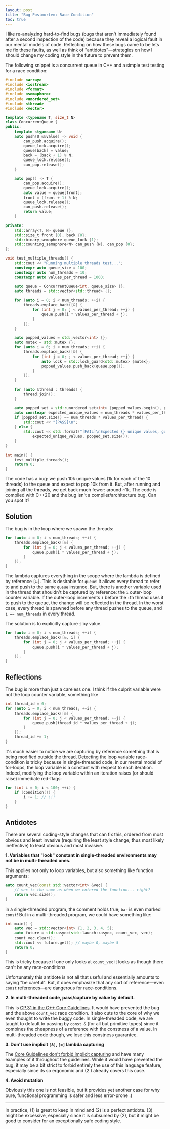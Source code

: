 ```yaml
---
layout: post
title: "Bug Postmortem: Race Condition"
toc: true
---
```


I like re-analyzing hard-to-find bugs (bugs that aren't immediately found after a second inspection of the code) because they reveal a logical fault in our mental models of code. Reflecting on how these bugs came to be lets me fix these faults, as well as think of "antidotes"—strategies on how I should change my coding style in the future to prevent them.

The following snippet is a concurrent queue in C++ and a simple test testing for a race condition:

```c++
#include <array>
#include <iostream>
#include <format>
#include <semaphore>
#include <unordered_set>
#include <thread>
#include <vector>

template <typename T, size_t N>
class ConcurrentQueue {
public:
    template <typename U>
    auto push(U &&value) -> void {
        can_push.acquire();
        queue_lock.acquire();
        queue[back] = value;
        back = (back + 1) % N;
        queue_lock.release();
        can_pop.release();
    }

    auto pop() -> T {
        can_pop.acquire();
        queue_lock.acquire();
        auto value = queue[front];
        front = (front + 1) % N;
        queue_lock.release();
        can_push.release();
        return value;
    }

private:
    std::array<T, N> queue {};
    std::size_t front {0}, back {0};
    std::binary_semaphore queue_lock {1};
    std::counting_semaphore<N> can_push {N}, can_pop {0};
};

void test_multiple_threads() {
    std::cout << "Running multiple threads test...";
    constexpr auto queue_size = 100;
    constexpr auto num_threads = 10;
    constexpr auto values_per_thread = 1000;

    auto queue = ConcurrentQueue<int, queue_size> {};
    auto threads = std::vector<std::thread> {};

    for (auto i = 0; i < num_threads; ++i) {
        threads.emplace_back([&] {
            for (int j = 0; j < values_per_thread; ++j) {
                queue.push(i * values_per_thread + j);
            }
        });
    }

    auto popped_values = std::vector<int> {};
    auto mutex = std::mutex {};
    for (auto i = 0; i < num_threads; ++i) {
        threads.emplace_back([&] {
            for (int j = 0; j < values_per_thread; ++j) {
                auto lock = std::lock_guard<std::mutex> {mutex};
                popped_values.push_back(queue.pop());
            }
        });
    }

    for (auto &thread : threads) {
        thread.join();
    }

    auto popped_set = std::unordered_set<int> {popped_values.begin(), popped_values.end()};
    auto constexpr expected_unique_values = num_threads * values_per_thread;
    if (popped_set.size() == num_threads * values_per_thread) {
        std::cout << "[PASS]\n";
    } else {
        std::cout << std::format("[FAIL]\nExpected {} unique values, got {}\n",
            expected_unique_values, popped_set.size());
    }
}

int main() {
    test_multiple_threads();
    return 0;
}
```

The code has a bug: we push 10k unique values (1k for each of the 10 threads) to the queue and expect to pop 10k from it. But, after running and joining all the threads, we get back much fewer: around ~1k. The code is compiled with C++20 and the bug isn't a compiler/architecture bug. Can you spot it?

## Solution

The bug is in the loop where we spawn the threads:

```c++
for (auto i = 0; i < num_threads; ++i) {
    threads.emplace_back([&] {
        for (int j = 0; j < values_per_thread; ++j) {
            queue.push(i * values_per_thread + j);
        }
    });
}
```

The lambda captures everything in the scope where the lambda is defined by reference `[&]`. This is desirable for `queue`: it allows every thread to refer to and push to the same `queue` instance. But, there is another variable used in the thread that shouldn't be captured by reference: the `i` outer-loop counter variable. If the outer-loop increments `i` before the `i`th thread uses it to push to the queue, the change will be reflected in the thread. In the worst case, every thread is spawned before any thread pushes to the queue, and `i == num_threads` in every thread.

The solution is to explicitly capture `i` by value.

```c++
for (auto i = 0; i < num_threads; ++i) {
    threads.emplace_back([&, i] {
        for (int j = 0; j < values_per_thread; ++j) {
            queue.push(i * values_per_thread + j);
        }
    });
}
```

## Reflections

The bug is more than just a careless one. I think if the culprit variable were not the loop counter variable, something like

```c++
int thread_id = 0;
for (auto i = 0; i < num_threads; ++i) {
    threads.emplace_back([&] {
        for (int j = 0; j < values_per_thread; ++j) {
            queue.push(thread_id * values_per_thread + j);
        }
    });
    thread_id += 1;
}
```

it's much easier to notice we are capturing by reference something that is being modified outside the thread. Detecting the loop variable race-condition is tricky because in single-threaded code, in our mental model of for-loops, the loop variable is a constant with respect to each iteration. Indeed, modifying the loop variable within an iteration raises (or should raise) immediate red-flags:

```c++
for (int i = 0; i < 100; ++i) {
    if (condition()) {
        i += 1; // !!!
    }
}
```

## Antidotes

There are several coding-style changes that can fix this, ordered from most obvious and least invasive (requiring the least style change, thus most likely ineffective) to least obvious and most invasive.

**1. Variables that "look" constant in single-threaded environments may not be in multi-threaded ones.**

This applies not only to loop variables, but also something like function arguments:

```c++
auto count_vec(const std::vector<int> &vec) {
    // vec is the same as when we entered the function... right?
    return vec.size();
}
```
in a single-threaded program, the comment holds true; `bar` is even marked `const`! But in a multi-threaded program, we could have something like:

```c++
int main() {
    auto vec = std::vector<int> {1, 2, 3, 4, 5};
    auto future = std::async(std::launch::async, count_vec, vec);
    count_vec.clear();
    std::cout << future.get(); // maybe 0, maybe 5
    return 0;
}
```

This is tricky because if one only looks at `count_vec` it looks as though there can't be any race-conditions.

Unfortunately this antidote is not all that useful and essentially amounts to saying "be careful". But, it does emphasize that any sort of reference—even `const` references—are dangerous for race-conditions.


**2. In multi-threaded code, pass/capture by value by default.**

This is [CP.31 in the C++ Core Guidelines](https://isocpp.github.io/CppCoreGuidelines/CppCoreGuidelines#cp31-pass-small-amounts-of-data-between-threads-by-value-rather-than-by-reference-or-pointer). It would have prevented the bug and the above `count_vec` race condition. It also cuts to the core of why we even thought to write the buggy code. In single-threaded code, we are taught to default to passing by `const &` (for all but primitive types) since it combines the cheapness of a reference with the constness of a value. In multi-threaded code though, we lose this constness guarantee.

**3. Don't use implicit `[&]`, `[=]` lambda capturing**

The [Core Guidelines don't forbid implicit capturing](https://isocpp.github.io/CppCoreGuidelines/CppCoreGuidelines#f52-prefer-capturing-by-reference-in-lambdas-that-will-be-used-locally-including-passed-to-algorithms) and have many examples of it throughout the guidelines. While it would have prevented the bug, it may be a bit strict to forbid entirely the use of this language feature, especially since its so ergonomic and (2.) already covers this case.

**4. Avoid mutation**

Obviously this one is not feasible, but it provides yet another case for why pure, functional programming is safer and less error-prone :)

---

In practice, (1) is great to keep in mind and (2) is a perfect antidote. (3) might be excessive, especially since it is subsumed by (2), but it might be good to consider for an exceptionally safe coding style.
